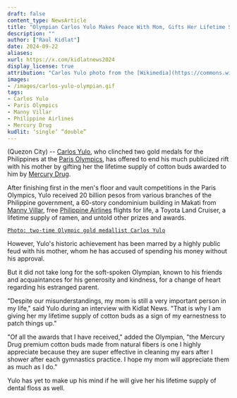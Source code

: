 ```yaml
---
draft: false
content_type: NewsArticle
title: "Olympian Carlos Yulo Makes Peace With Mom, Gifts Her Lifetime Supply of Cotton Buds"
description: ""
author: ["Raul Kidlat"]
date: 2024-09-22
aliases:
xurl: https://x.com/kidlatnews2024
display_license: true
attribution: "Carlos Yulo photo from the [Wikimedia](https://commons.wikimedia.org/wiki/File:Carlos_Yulo-20240813-FilOlympians-ph8-1.jpg)."
images:
- /images/carlos-yulo-olympian.gif
tags:
- Carlos Yulo
- Paris Olympics
- Manny Villar
- Philippine Airlines
- Mercury Drug
kudlit: ‘single’ “double”
---
```

(Quezon City) -- [Carlos Yulo](/tags/carlos-yulo), who clinched two gold medals for the Philippines at the [Paris Olympics](/tags/paris-olympics), has offered to end his much publicized rift with his mother by gifting her the lifetime supply of cotton buds awarded to him by [Mercury Drug](/tags/mercury-drug).

After finishing first in the men's floor and vault competitions in the Paris Olympics, Yulo received 20 billion pesos from various branches of the Philippine government, a 60-story condominium building in Makati from [Manny Villar](/tags/manny-villar), free [Philippine Airlines](/tags/philippine-airlines) flights for life, a Toyota Land Cruiser, a lifetime supply of ramen, and untold other prizes and awards.

[`Photo: two-time Olympic gold medallist Carlos Yulo`](/images/carlos-yulo-olympian.gif)

However, Yulo's historic achievement has been marred by a highly public feud with his mother, whom he has accused of spending his money without his approval.

But it did not take long for the soft-spoken Olympian, known to his friends and acquaintances for his generosity and kindness, for a change of heart regarding his estranged parent.

"Despite our misunderstandings, my mom is still a very important person in my life," said Yulo during an interview with Kidlat News. "That is why I am giving her my lifetime supply of cotton buds as a sign of my earnestness to patch things up."

"Of all the awards that I have received," added the Olympian, "the Mercury Drug premium cotton buds made from natural fibers is one I highly appreciate because they are super effective in cleaning my ears after I shower after each gymnastics practice. I hope my mom will appreciate them as much as I do."

Yulo has yet to make up his mind if he will give her his lifetime supply of dental floss as well.
